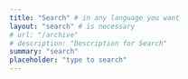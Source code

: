 ```yaml
---
title: "Search" # in any language you want
layout: "search" # is necessary
# url: "/archive"
# description: "Description for Search"
summary: "search"
placeholder: "type to search"
---
```

